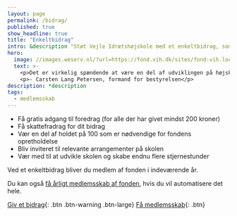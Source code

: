 ```yaml
---
layout: page
permalink: /bidrag/
published: true
show_headline: true
title: "Enkeltbidrag"
intro: &description "Støt Vejle Idrætshøjskole med et enkeltbidrag, som gælder for indeværende år."
hero:
  image: //images.weserv.nl/?url=https://fond.vih.dk/sites/fond-vih.local/files/styles/panopoly_image_full/public/general/carsten-lang_0.jpg?itok=Q5BA7HJf&w=200
  text: >-
    <p>Det er virkelig spændende at være en del af udviklingen på højskolen i øjeblikket. Jeg har haft min faste gang på skolen i 35 år – både som elev, som en del af elevforeningen og de sidste mange år som formand for højskolens bestyrelse. Fonden er et væsentligt bidrag for at løfte vores vision om at være den bedste idrætshøjskole i Danmark – også når vi kigger på vores faciliteter.</p>
    <p>- Carsten Lang Petersen, formand for bestyrelsen</p>
description: *description
tags:
  - medlemsskab
---
```


- Få gratis adgang til foredrag (for alle der har givet mindst 200 kroner)
- Få skattefradrag for dit bidrag
- Vær en del af holdet på 100 som er nødvendige for fondens opretholdelse
- Bliv inviteret til relevante arrangementer på skolen
- Vær med til at udvikle skolen og skabe endnu flere stjernestunder

Ved et enkeltbidrag bliver du medlem af fonden i indeværende år.

Du kan også [få årligt medlemsskab af fonden](/medlemsskab/), hvis du vil automatisere det hele.

[Giv et bidrag](/bidrag/buy){: .btn .btn-warning .btn-large} [Få medlemsskab](/medlemsskab/buy){: .btn}
